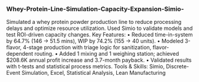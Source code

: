 ### Whey-Protein-Line-Simulation-Capacity-Expansion-Simio-

Simulated a whey protein powder production line to reduce processing delays and optimize resource utilization. Used Simio to validate models and test ROI-driven capacity changes.
Key Features:
•	Reduced time-in-system by 64.7% (146 → 51.5 mins), WIP by 74.2% (155 → 40 units).
•	Modeled 3-flavor, 4-stage production with triage logic for sanitization, flavor-dependent routing.
•	Added 1 mixing and 1 weighing station; achieved $208.6K annual profit increase and 3.7-month payback.
•	Validated results with t-tests and statistical process metrics.
Tools & Skills: Simio, Discrete-Event Simulation, Excel, Statistical Analysis, Lean Manufacturing
